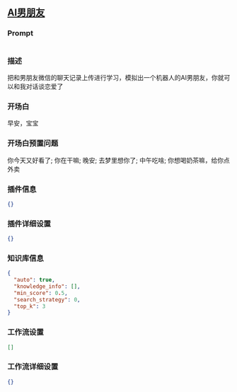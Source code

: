 
## [AI男朋友](https://www.coze.cn/store/bot/7340868810733518875)
### Prompt
```md

```
### 描述
把和男朋友微信的聊天记录上传进行学习，模拟出一个机器人的AI男朋友，你就可以和我对话谈恋爱了
### 开场白
早安，宝宝
### 开场白预置问题
你今天又好看了;
你在干嘛;
晚安;
去梦里想你了;
中午吃啥;
你想喝奶茶嘛，给你点外卖
### 插件信息
```json
{}
```
### 插件详细设置
```json
{}
```
### 知识库信息
```json
{
  "auto": true,
  "knowledge_info": [],
  "min_score": 0.5,
  "search_strategy": 0,
  "top_k": 3
}
```
### 工作流设置
```json
[]
```
### 工作流详细设置
```json
{}
```
